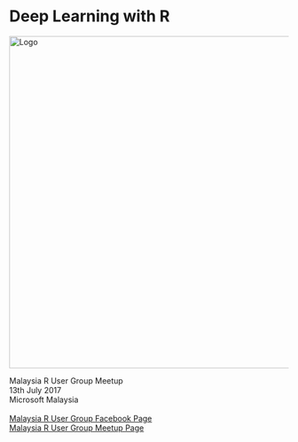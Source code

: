 # Deep Learning with R

<img src="https://2.bp.blogspot.com/-6KVJDYE7Kp8/WWWBJ5x6CVI/AAAAAAADNPA/lgquO2y3cVMRXJVwJN4izhO1TpAeqMcLgCLcBGAs/s1600/logo.jpg" alt="Logo" style="width: 600px;"/>

Malaysia R User Group Meetup<br/>
13th July 2017<br/>
Microsoft Malaysia<br/>
<br/>
[Malaysia R User Group Facebook Page](https://www.facebook.com/rusergroupmalaysia/)<br/>
[Malaysia R User Group Meetup Page](https://www.meetup.com/MY-RUserGroup/)

